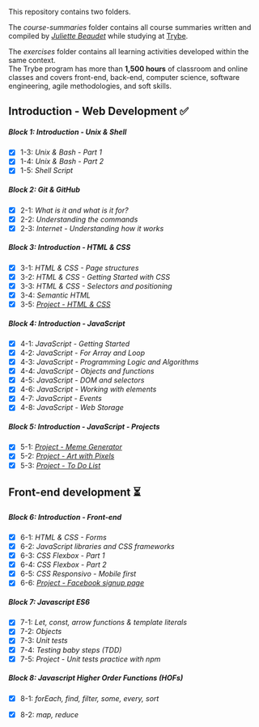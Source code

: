 This repository contains two folders.

The *course-summaries* folder contains all course summaries written and compiled by *[Juliette Beaudet](https://github.com/juliettebeaudet/)* while studying at [Trybe](https://www.betrybe.com/).

The *exercises* folder contains all learning activities developed within the same context.
<br>
The Trybe program has more than **1,500 hours** of classroom and online classes and covers front-end, back-end, computer science, software engineering, agile methodologies, and soft skills.
​
## Introduction - Web Development :white_check_mark:
##### Block 1: Introduction - Unix & Shell
- [x] 1-3: *Unix & Bash - Part 1*
- [x] 1-4: *Unix & Bash - Part 2*
- [x] 1-5: *Shell Script*
##### Block 2: Git & GitHub 
- [x] 2-1: *What is it and what is it for?*
- [x] 2-2: *Understanding the commands*
- [x] 2-3: *Internet - Understanding how it works*
##### Block 3: Introduction - HTML & CSS
- [x] 3-1: *HTML & CSS - Page structures*
- [x] 3-2: *HTML & CSS - Getting Started with CSS*
- [x] 3-3: *HTML & CSS - Selectors and positioning*
- [x] 3-4: *Semantic HTML*
- [x] 3-5: *[Project - HTML & CSS](https://juliettebeaudet.github.io/CV/)*
##### Block 4: Introduction - JavaScript
- [x] 4-1: *JavaScript - Getting Started*
- [x] 4-2: *JavaScript - For Array and Loop*
- [x] 4-3: *JavaScript - Programming Logic and Algorithms*
- [x] 4-4: *JavaScript - Objects and functions*
- [x] 4-5: *JavaScript - DOM and selectors*
- [x] 4-6: *JavaScript - Working with elements*
- [x] 4-7: *JavaScript - Events*
- [x] 4-8: *JavaScript - Web Storage*
##### Block 5: Introduction - JavaScript - Projects
- [x] 5-1: *[Project - Meme Generator](https://juliettebeaudet.github.io/meme-generator/)*
- [x] 5-2: *[Project - Art with Pixels](https://juliettebeaudet.github.io/pixel-art/)*
- [x] 5-3: *[Project - To Do List](https://juliettebeaudet.github.io/to-do-list/)*

## Front-end development :hourglass_flowing_sand:
##### Block 6: Introduction - Front-end
- [x] 6-1: *HTML & CSS - Forms*
- [x] 6-2: *JavaScript libraries and CSS frameworks*
- [x] 6-3: *CSS Flexbox - Part 1*
- [x] 6-4: *CSS Flexbox - Part 2*
- [x] 6-5: *CSS Responsivo - Mobile first*
- [x] 6-6: *[Project - Facebook signup page](https://juliettebeaudet.github.io/facebook/)*

##### Block 7: Javascript ES6
- [x] 7-1: *Let, const, arrow functions & template literals*
- [x] 7-2: *Objects*
- [x] 7-3: *Unit tests*
- [x] 7-4: *Testing baby steps (TDD)*
- [x] 7-5: *Project - Unit tests practice with npm*

##### Block 8: Javascript Higher Order Functions (HOFs)
- [x] 8-1: *forEach, find, filter, some, every, sort*
- [x] 8-2: *map, reduce*


